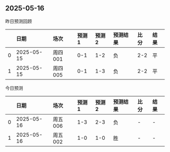 

 ## 2025-05-16

昨日预测回顾

|    | 日期         | 场次    | 预测1   | 预测2   | 预测结果   | 比分   | 结果   |
|---:|:-----------|:------|:------|:------|:-------|:-----|:-----|
|  0 | 2025-05-15 | 周四001 | 0-1   | 1-2   | 负      | 2-2  | 平    |
|  1 | 2025-05-15 | 周四005 | 0-1   | 1-3   | 负      | 2-2  | 平    |

今日预测

|    | 日期         | 场次    | 预测1   | 预测2   | 预测结果   | 比分   | 结果   |
|---:|:-----------|:------|:------|:------|:-------|:-----|:-----|
|  0 | 2025-05-16 | 周五006 | 1-3   | 2-3   | 负      | -    | -    |
|  1 | 2025-05-16 | 周五002 | 1-0   | 1-0   | 胜      | -    | -    |